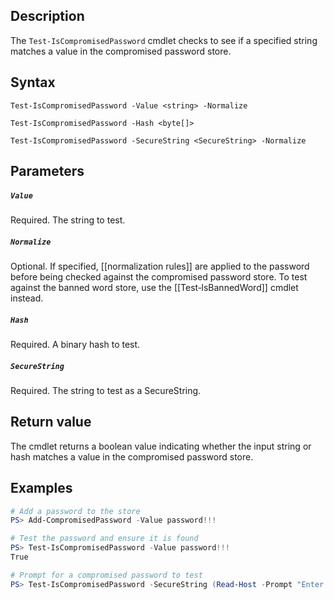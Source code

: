 ## Description
The ```Test-IsCompromisedPassword``` cmdlet checks to see if a specified string matches a value in the compromised password store. 

## Syntax
```
Test-IsCompromisedPassword -Value <string> -Normalize

Test-IsCompromisedPassword -Hash <byte[]>

Test-IsCompromisedPassword -SecureString <SecureString> -Normalize
```

## Parameters
##### `Value`
Required. The string to test. 

##### `Normalize`
Optional. If specified, [[normalization rules]] are applied to the password before being checked against the compromised password store. To test against the banned word store, use the [[Test‐IsBannedWord]] cmdlet instead.

##### `Hash`
Required. A binary hash to test.

##### `SecureString`
Required. The string to test as a SecureString. 

## Return value
The cmdlet returns a boolean value indicating whether the input string or hash matches a value in the compromised password store.

## Examples
```powershell
# Add a password to the store
PS> Add-CompromisedPassword -Value password!!!

# Test the password and ensure it is found
PS> Test-IsCompromisedPassword -Value password!!!
True

# Prompt for a compromised password to test
PS> Test-IsCompromisedPassword -SecureString (Read-Host -Prompt "Enter the password to test" -AsSecureString)
```